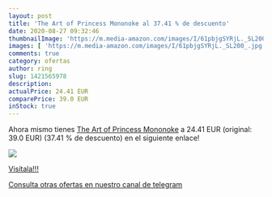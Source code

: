 ```yaml
---
layout: post
title: 'The Art of Princess Mononoke al 37.41 % de descuento'
date: 2020-08-27 09:32:46
thumbnailImage: 'https://m.media-amazon.com/images/I/61pbjgSYRjL._SL200_.jpg'
images: [ 'https://m.media-amazon.com/images/I/61pbjgSYRjL._SL200_.jpg' ]
comments: true
category: ofertas
author: ring
slug: 1421565978
description:
actualPrice: 24.41 EUR
comparePrice: 39.0 EUR
inStock: true
---
```


Ahora mismo tienes [The Art of Princess Mononoke](https://www.amazon.com/dp/1421565978/?tag=redken08-20) a 24.41 EUR (original: 39.0 EUR) (37.41 %  de descuento) en el siguiente enlace!

[![](https://m.media-amazon.com/images/I/61pbjgSYRjL._SL200_.jpg)](https://www.amazon.com/dp/1421565978/?tag=redken08-20)

[Visítala!!!](https://www.amazon.com/dp/1421565978/?tag=redken08-20)

[Consulta otras ofertas en nuestro canal de telegram](https://t.me/s/ofertas25)
